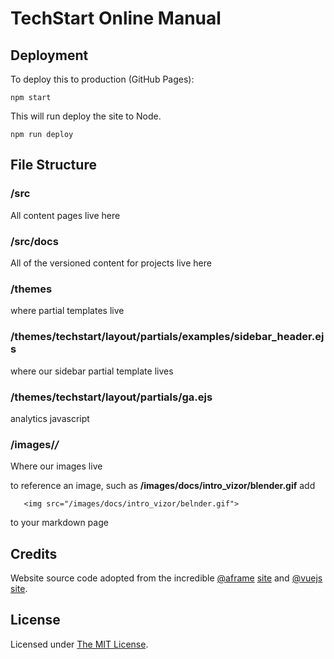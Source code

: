 # TechStart Online Manual

## Deployment

To deploy this to production (GitHub Pages):

    npm start

This will run deploy the site to Node.

    npm run deploy

## File Structure

### /src 
All content pages live here

### /src/docs 
All of the versioned content for projects live here

### /themes
where partial templates live

### /themes/techstart/layout/partials/examples/sidebar_header.ejs
where our sidebar partial template lives

### /themes/techstart/layout/partials/ga.ejs
analytics javascript

### /images/***/***
Where our images live

to reference an image, such as **/images/docs/intro_vizor/blender.gif** 
add 
```
   <img src="/images/docs/intro_vizor/belnder.gif">
```
to your markdown page

## Credits

Website source code adopted from the incredible [@aframe](https://aframe.io) [site](https://github.com/aframevr/aframe-site)
 and [@vuejs](https://vuejs.org) [site](https://github.com/vuejs/vuejs.org/).
## License

Licensed under [The MIT License](LICENSE).
